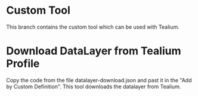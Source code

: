 # Custom Tool
This branch contains the custom tool which can be used with Tealium.

# Download DataLayer from Tealium Profile
Copy the code from the file datalayer-download.json and past it in the "Add by Custom Definition". This tool downloads the datalayer from Tealium.
